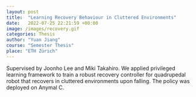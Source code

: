 ```yaml
---
layout: post
title:  "Learning Recovery Behaviour in Cluttered Environments"
date:   2022-07-25 22:21:59 +00:00
image: /images/recovery.gif
categories: Thesis
author: "Yuan Jiang"
course: "Semester Thesis"
place: "ETH Zürich"
---
```

Supervised by Joonho Lee and Miki Takahiro. We applied privileged learning framework to train a robust recovery controller for quadrupedal robot that recovers in cluttered environments upon falling. The policy was deployed on Anymal C.